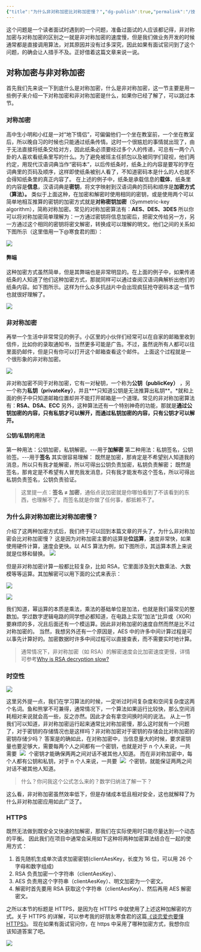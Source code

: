 ```yaml
---
{"title":"为什么非对称加密比对称加密慢？","dg-publish":true,"permalink":"/技术科普/为什么非对称加密比对称加密慢/","dgPassFrontmatter":true}
---
```



这个问题是一个读者面试时遇到的一个问题，准备过面试的人应该都记得，非对称加密与对称加密的区别之一就是非对称加密的速度慢，但是我们做业务开发的时候通常都是直接调用算法，对其原因并没有过多深究，因此如果有面试官问到了这个问题，的确会让人措手不及。正好借着这篇文章来说一说。

## 对称加密与非对称加密

首先我们先来说一下到底什么是对称加密，什么是非对称加密，这一节主要是用一些例子来介绍一下对称加密和非对称加密是什么，如果你已经了解了，可以跳过本节。

### 对称加密

高中生小明和小红是一对“地下情侣”，可偏偏他们一个坐在教室前，一个坐在教室后，所以晚自习的时候也只能通过纸条传情。这时一个很尴尬的事情就出现了，由于无法直接将纸条交给对方，因此纸条必须要经过多个人的传递，可总有一两个八卦的人喜欢看纸条里写的什么。为了避免被班主任抓包以及被同学们窥视，他们两约定，用现代汉语词典当作“密码本”，以后传纸条时，纸条上的内容是要写的字在词典里的页码及顺序，这样即使纸条被别人看了，不知道密码本是什么的人也就不会得知纸条里的真正内容了。
在上述的例子中，纸条是承载信息的**载体**，纸条里的内容是**信息**，汉语词典是**密钥**，将文字映射到汉语词典的页码和顺序是**加密方式（算法）。**
类似于上面这种，在加密和解密时使用相同的密钥，或是使用两个可以简单地相互推算的密钥的加密方式就是**对称密钥加密**（Symmetric-key algorithm），简称对称加密。常见的对称加密算法有：**AES、DES、3DES**
所以你可以将对称加密简单理解为：一方通过密钥将信息加密后，把密文传给另一方，另一方通过这个相同的密钥将密文解密，转换成可以理解的明文。他们之间的关系如下图所示（这里借用一下@寒食君的图）：

![](https://cdn.ytools.xyz/uPic/007S8ZIlgy1gibafkal10j30u009zdmo.jpg)



#### 弊端

这种加密方式虽然简单，但是其弊端也是非常明显的。在上面的例子中，如果传递纸条的人知道了他们这种加密方式，那就同样可以通过查阅汉语词典解析出他们的纸条内容。如下图所示。这样为什么众多抗战片中会出现疯狂抢夺密码本这一情节也就很好理解了。

![](https://cdn.ytools.xyz/uPic/007S8ZIlgy1gibagjgbesj30u0084agn.jpg)

### 非对称加密

再举一个生活中非常常见的例子。小区里的小伙伴们经常可以在自家的邮箱里收到信件，比如你的录取通知书，当然更多可能是广告。不过，虽然说所有人都可以往里面扔邮件，但是只有你可以打开这个邮箱查看这个邮件。
上面这个过程就是一个很形象的非对称加密。

![](https://cdn.ytools.xyz/uPic/007S8ZIlgy1gibah0moj8j317s0qa0we.jpg)

非对称加密不同于对称加密，它有一对秘钥，一个称为**公钥（publicKey）** ，另一个称为**私钥（privateKey）**，并且**\*只知道公钥是无法推算出私钥**。\*就和上面的例子中只知道邮箱位置却并不能打开邮箱是一个道理。常见的非对称加密算法有：**RSA、DSA、ECC**
另外，这种算法还有一个特别神奇的功能，那就是**通过公钥加密的内容，只有私钥才可以解开，而通过私钥加密的内容，只有公钥才可以解开。**

#### 公钥/私钥的用法

第一种用法：公钥加密，私钥解密。---用于**加解密**
第二种用法：私钥签名，公钥验签。---用于**签名**
其实很容易理解：
既然是加密，那肯定是不希望别人知道我的消息，所以只有我才能解密，所以可得出公钥负责加密，私钥负责解密；
既然是签名，那肯定是不希望有人冒充我发消息，只有我才能发布这个签名，所以可得出私钥负责签名，公钥负责验证。

> 这里提一点：**签名 ≠ 加密**，通俗点说加密就是你哪怕看到了不该看到的东西，也理解不了。而签名就是你做了任何事，都抵赖不了。

### 为什么非对称加密比对称加密慢？

介绍了这两种加密方式后，我们终于可以回到本篇文章的开头了，为什么非对称加密会比对称加密慢？
这是因为对称加密主要的运算是**位运算**，速度非常快，如果使用硬件计算，速度会更快。以 AES 算法为例，如下图所示，其运算本质上来说就是位移和替换。
![](https://cdn.ytools.xyz/uPic/007S8ZIlgy1gibahgqfvdj30u013ik3l.jpg)

但是非对称加密计算一般都比较复杂，比如 RSA，它里面涉及到大数乘法、大数模等等运算。其加解密可以用下面的公式来表示：

![](https://cdn.ytools.xyz/uPic/007S8ZIlgy1gibaik391mj30d802yweh.jpg)

![](https://cdn.ytools.xyz/uPic/007S8ZIlgy1gibaj2ppz9j30cs03e0sq.jpg)

我们知道，幂运算的本质是乘法，乘法的基础单位是加法，也就是我们最常见的整数加。学过数字逻辑电路的同学想必都知道，在电路上实现“加法”比异或（XOR）要麻烦的多，况且后面还有一个模运算。因此非对称加密的速度自然而然是比不过对称加密的。
当然，我想另外还有一个原因是，AES 中的许多中间计算过程是可以事先计算好的。加密数据时许多中间过程可以直接查表，而不需要实时地计算。

> 通常情况下，非对称加密（如 RSA）的解密速度会比加密速度更慢，详情可参考[Why is RSA decryption slow?](https://security.stackexchange.com/questions/57205/why-is-rsa-decryption-slow)

### 时空性

![](https://cdn.ytools.xyz/uPic/007S8ZIlgy1gibajih78pj30e80dptgl.jpg)

这里另外提一点，我们在学习算法的时候，一定听过时间复杂度和空间复杂度这两个名词。鱼和熊掌不可兼得，通常情况下，一个算法如果运行比较快，那么空间消耗相对来说就会高一些，反之亦然。因此才会有拿空间换时间的说法。
从上一节我们可以知道，非对称加密运行起来通常比对称加密慢，那么这时就有一个问题了，对于密钥的存储情况也是这样吗？非对称加密对于密钥的存储会比对称加密的密钥存储少吗？
答案是的确如此，在对称加密中，当信息量大的时候，要求密钥量也要足够大，需要每两个人之间都有一个密钥，也就是对于 n 个人来说，一共需要  ![](https://cdn.nlark.com/yuque/0/2020/svg/1711761/1595323641496-a3382868-b282-4a6c-ba51-043a73d96cb0.svg#align=left&display=inline&height=23&margin=%5Bobject%20Object%5D&originHeight=23&originWidth=87&size=0&status=done&style=none&width=87)  个密钥才能确保两两之间对话不被其他人知道。
而在非对称加密中，每个人都有公钥和私钥，对于 n 个人来说，一共要  ![](https://cdn.nlark.com/yuque/0/2020/svg/1711761/1595323676761-41e181eb-b73e-4f53-a7ee-aab16368cec3.svg#align=left&display=inline&height=17&margin=%5Bobject%20Object%5D&originHeight=17&originWidth=20&size=0&status=done&style=none&width=20)  个密钥，就能保证两两之间对话不被其他人知道。

> 什么？你问我这个公式怎么来的？数学归纳法了解一下？

这么看，非对称加密虽然效率低下，但是存储成本低且相对安全，这也就解释了为什么非对称加密应用如此广泛了。

### HTTPS

既然无法做到既安全又快速的加解密，那我们在实际使用时只能尽量达到一个动态的平衡。
因此我们在项目中通常会采用如下这种将两种加密算法结合在一起的使用方式：

1. 首先随机生成单次请求加密密钥(clientAesKey，长度为 16 位，可以用 26 个字母和数字组成)
1. RSA 负责加密一个字符串（clientAesKey）、
1. AES 负责用这个字符串（clientAesKey）、明文加密为一个密文。
1. 解密时首先要用 RSA 获取这个字符串（clientAesKey）、然后再用 AES 解密密文。

之所以本节的标题是 HTTPS，是因为在 HTTPS 中就使用了上述这种加解密的方式。关于 HTTPS 的详解，可以参考我的好朋友寒食君的这篇[《谈恋爱也要懂 HTTPS》](https://juejin.im/post/5be66e345188254b0917ede9)。
现在如果有面试官问你，在 https 中采用了哪种加密方式，我想你应该知道答案了吧。

![](https://cdn.ytools.xyz/uPic/007S8ZIlgy1gibakqhxr3j30nn0fd1kx.jpg)

